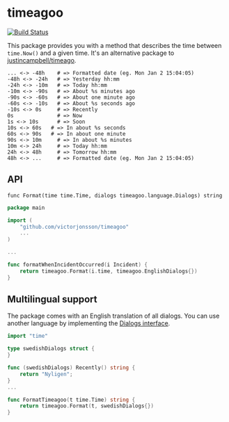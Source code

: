 # timeagoo
[![Build Status](https://travis-ci.org/victorjonsson/timeagoo.svg?branch=master)](https://travis-ci.org/victorjonsson/timeagoo)

This package provides you with a method that describes the time between `time.Now()` and a given time.
It's an alternative package to [justincampbell/timeago](https://github.com/justincampbell/timeago).


```
... <-> -48h    # => Formatted date (eg. Mon Jan 2 15:04:05)
-48h <-> -24h   # => Yesterday hh:mm 
-24h <-> -10m   # => Today hh:mm
-10m <-> -90s   # => About %s minutes ago 
-90s <-> -60s   # => About one minute ago 
-60s <-> -10s   # => About %s seconds ago
-10s <-> 0s     # => Recently
0s              # => Now
1s <-> 10s      # => Soon
10s <-> 60s   # => In about %s seconds
60s <-> 90s   # => In about one minute
90s <-> 10m     # => In about %s minutes
10m <-> 24h     # => Today hh:mm
24h <-> 48h     # => Tomorrow hh:mm
48h <-> ...     # => Formatted date (eg. Mon Jan 2 15:04:05)
```

## API

`func Format(time time.Time, dialogs timeagoo.language.Dialogs) string`

```go
package main

import (
    "github.com/victorjonsson/timeagoo"
    ...
)

...

func formatWhenIncidentOccurred(i Incident) {    
    return timeagoo.Format(i.time, timeagoo.EnglishDialogs{})
}

```

## Multilingual support

The package comes with an English translation of all dialogs. You can use another language by
 implementing the [Dialogs interface](https://github.com/victorjonsson/timeagoo/blob/master/timeagoo.go#L68).

```go
import "time"

type swedishDialogs struct {
}

func (swedishDialogs) Recently() string {
    return "Nyligen";
}
...

func FormatTimeagoo(t time.Time) string {
    return timeagoo.Format(t, swedishDialogs{})
}

```
